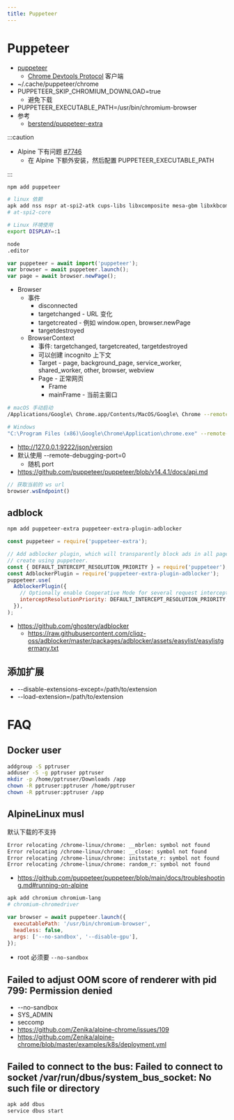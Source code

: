 ```yaml
---
title: Puppeteer
---
```


# Puppeteer

- [puppeteer](https://github.com/puppeteer/puppeteer)
  - [Chrome Devtools Protocol](./chrome-headless.md) 客户端
- ~/.cache/puppeteer/chrome
- PUPPETEER_SKIP_CHROMIUM_DOWNLOAD=true
  - 避免下载
- PUPPETEER_EXECUTABLE_PATH=/usr/bin/chromium-browser
- 参考
  - [berstend/puppeteer-extra](https://github.com/berstend/puppeteer-extra)

:::caution

- Alpine 下有问题 [#7746](https://github.com/puppeteer/puppeteer/issues/7746)
  - 在 Alpine 下额外安装，然后配置 PUPPETEER_EXECUTABLE_PATH

:::

```bash
npm add puppeteer

# linux 依赖
apk add nss nspr at-spi2-atk cups-libs libxcomposite mesa-gbm libxkbcommon pango cairo alsa-lib
# at-spi2-core

# Linux 环境使用
export DISPLAY=:1

node
.editor
```

```js
var puppeteer = await import('puppeteer');
var browser = await puppeteer.launch();
var page = await browser.newPage();
```

- Browser
  - 事件
    - disconnected
    - targetchanged - URL 变化
    - targetcreated - 例如 window.open, browser.newPage
    - targetdestroyed
  - BrowserContext
    - 事件: targetchanged, targetcreated, targetdestroyed
    - 可以创建 incognito 上下文
    - Target - page, background_page, service_worker, shared_worker, other, browser, webview
    - Page - 正常网页
      - Frame
      - mainFrame - 当前主窗口

```bash
# macOS 手动启动
/Applications/Google\ Chrome.app/Contents/MacOS/Google\ Chrome --remote-debugging-port=9222 --no-first-run --no-default-browser-check --user-data-dir=$(mktemp -d -t 'chrome-remote_data_dir')

# Windows
"C:\Program Files (x86)\Google\Chrome\Application\chrome.exe" --remote-debugging-port=9222
```

- http://127.0.0.1:9222/json/version
- 默认使用 --remote-debugging-port=0
  - 随机 port
- https://github.com/puppeteer/puppeteer/blob/v14.4.1/docs/api.md

```js
// 获取当前的 ws url
browser.wsEndpoint()
```

## adblock

```bash
npm add puppeteer-extra puppeteer-extra-plugin-adblocker
```

```js
const puppeteer = require('puppeteer-extra');

// Add adblocker plugin, which will transparently block ads in all pages you
// create using puppeteer.
const { DEFAULT_INTERCEPT_RESOLUTION_PRIORITY } = require('puppeteer');
const AdblockerPlugin = require('puppeteer-extra-plugin-adblocker');
puppeteer.use(
  AdblockerPlugin({
    // Optionally enable Cooperative Mode for several request interceptors
    interceptResolutionPriority: DEFAULT_INTERCEPT_RESOLUTION_PRIORITY,
  }),
);
```
- https://github.com/ghostery/adblocker
  - https://raw.githubusercontent.com/cliqz-oss/adblocker/master/packages/adblocker/assets/easylist/easylistgermany.txt

## 添加扩展

- --disable-extensions-except=/path/to/extension
- --load-extension=/path/to/extension

# FAQ

## Docker user

```bash
addgroup -S pptruser
adduser -S -g pptruser pptruser
mkdir -p /home/pptruser/Downloads /app
chown -R pptruser:pptruser /home/pptruser
chown -R pptruser:pptruser /app
```

## AlpineLinux musl

默认下载的不支持

```bash
Error relocating /chrome-linux/chrome: __mbrlen: symbol not found
Error relocating /chrome-linux/chrome: __close: symbol not found
Error relocating /chrome-linux/chrome: initstate_r: symbol not found
Error relocating /chrome-linux/chrome: random_r: symbol not found
```

- https://github.com/puppeteer/puppeteer/blob/main/docs/troubleshooting.md#running-on-alpine

```bash
apk add chromium chromium-lang
# chromium-chromedriver
```

```js
var browser = await puppeteer.launch({
  executablePath: '/usr/bin/chromium-browser',
  headless: false,
  args: ['--no-sandbox', '--disable-gpu'],
});
```

- root 必须要 `--no-sandbox`


## Failed to adjust OOM score of renderer with pid 799: Permission denied

- --no-sandbox
- SYS_ADMIN
- seccomp
- https://github.com/Zenika/alpine-chrome/issues/109
- https://github.com/Zenika/alpine-chrome/blob/master/examples/k8s/deployment.yml

## Failed to connect to the bus: Failed to connect to socket /var/run/dbus/system_bus_socket: No such file or directory

```bash
apk add dbus
service dbus start
```
